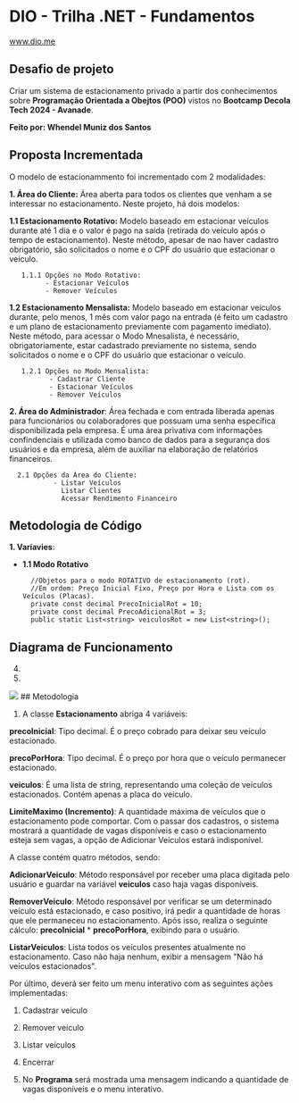 # DIO - Trilha .NET - Fundamentos
www.dio.me

## Desafio de projeto
Criar um sistema de estacionamento privado a partir dos conhecimentos sobre **Programação Orientada a Obejtos (POO)** vistos no **Bootcamp Decola Tech 2024 - Avanade**. 

**Feito por: Whendel Muniz dos Santos**

## Proposta Incrementada 
O modelo de estacionammento foi incrementado com 2 modalidades:

**1. Área do Cliente:** Área aberta para todos os clientes que venham a se interessar no estacionamento. Neste projeto, há dois modelos:

   **1.1 Estacionamento Rotativo:** Modelo baseado em estacionar veículos durante até 1 dia e o valor é pago na saída (retirada do veículo após o tempo de estacionamento).
         Neste método, apesar de nao haver cadastro obrigatório, são solicitados o nome e o CPF do usuário que estacionar o veículo.
         
       1.1.1 Opções no Modo Rotativo:
             - Estacionar Veículos
             - Remover Veículos
             
  **1.2 Estacionamento Mensalista:** Modelo baseado em estacionar veículos durante, pelo menos, 1 mês com valor pago na entrada (é feito um cadastro e um plano de estacionamento previamente com pagamento imediato).
        Neste método, para acessar o Modo Mnesalista, é necessário, obrigatoriamente, estar cadastrado previamente no sistema, sendo solicitados o nome e o CPF do usuário que 
        estacionar o veículo.
        
       1.2.1 Opções no Modo Mensalista:
              - Cadastrar Cliente
              - Estacionar Veículos
              - Remover Veículos

  
**2. Área do Administrador**: Área fechada e com entrada liberada apenas para funcionários ou colaboradores que possuam uma senha específica disponibilizada pela empresa. É uma área privativa com informações confindenciais e utilizada como banco de dados para a segurança dos usuários e da empresa, além de auxiliar na elaboração de relatórios financeiros.
            
      2.1 Opções da Área do Cliente:
               - Listar Veículos
                 Listar Clientes
                 Acessar Rendimento Financeiro

## Metodologia de Código 

**1. Varíavies**:
- **1.1 Modo Rotativo**
        
        //Objetos para o modo ROTATIVO de estacionamento (rot). 
        //Em ordem: Preço Inicial Fixo, Preço por Hora e Lista com os Veículos (Placas).
        private const decimal PrecoInicialRot = 10;
        private const decimal PrecoAdicionalRot = 3;
        public static List<string> veiculosRot = new List<string>();



## Diagrama de Funcionamento 


  
      
      
4. 
5. 
<img src="Mapa Conceitual II - Whendel Muniz dos Santos - Página 2.png">
## Metodologia 

1. A classe **Estacionamento** abriga 4 variáveis:

**precoInicial**: Tipo decimal. É o preço cobrado para deixar seu veículo estacionado.

**precoPorHora**: Tipo decimal. É o preço por hora que o veículo permanecer estacionado.

**veiculos**: É uma lista de string, representando uma coleção de veículos estacionados. Contém apenas a placa do veículo.

**LimiteMaximo (Incremento)**: A quantidade máxima de veículos que o estacionamento pode comportar. 
Com o passar dos cadastros, o sistema mostrará a quantidade de vagas disponíveis e caso o estacionamento esteja sem vagas, a opção de Adicionar Veículos estará indisponível.

A classe contém quatro métodos, sendo:

**AdicionarVeiculo**: Método responsável por receber uma placa digitada pelo usuário e guardar na variável **veiculos** caso haja vagas disponíveis. 

**RemoverVeiculo**: Método responsável por verificar se um determinado veículo está estacionado, e caso positivo, irá pedir a quantidade de horas que ele permaneceu no estacionamento. Após isso, realiza o seguinte cálculo: **precoInicial** * **precoPorHora**, exibindo para o usuário.

**ListarVeiculos**: Lista todos os veículos presentes atualmente no estacionamento. Caso não haja nenhum, exibir a mensagem "Não há veículos estacionados".

Por último, deverá ser feito um menu interativo com as seguintes ações implementadas:
1. Cadastrar veículo
2. Remover veículo
3. Listar veículos
4. Encerrar

2. No **Programa** será mostrada uma mensagem indicando a quantidade de vagas disponíveis e o menu interativo.
